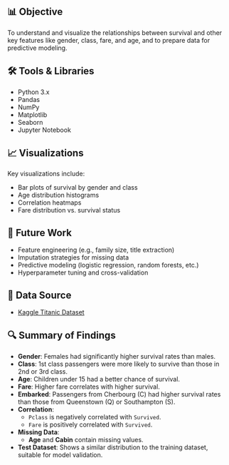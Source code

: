 
## 📊 Objective

To understand and visualize the relationships between survival and other key features like gender, class, fare, and age, and to prepare data for predictive modeling.

## 🛠️ Tools & Libraries

- Python 3.x
- Pandas
- NumPy
- Matplotlib
- Seaborn
- Jupyter Notebook

## 📈 Visualizations

Key visualizations include:

- Bar plots of survival by gender and class
- Age distribution histograms
- Correlation heatmaps
- Fare distribution vs. survival status

## 🚧 Future Work

- Feature engineering (e.g., family size, title extraction)
- Imputation strategies for missing data
- Predictive modeling (logistic regression, random forests, etc.)
- Hyperparameter tuning and cross-validation

## 📁 Data Source

- [Kaggle Titanic Dataset](https://www.kaggle.com/c/titanic/data)


## 🔍 Summary of Findings

- **Gender**: Females had significantly higher survival rates than males.
- **Class**: 1st class passengers were more likely to survive than those in 2nd or 3rd class.
- **Age**: Children under 15 had a better chance of survival.
- **Fare**: Higher fare correlates with higher survival.
- **Embarked**: Passengers from Cherbourg (C) had higher survival rates than those from Queenstown (Q) or Southampton (S).
- **Correlation**:
  - `Pclass` is negatively correlated with `Survived`.
  - `Fare` is positively correlated with `Survived`.
- **Missing Data**:
  - **Age** and **Cabin** contain missing values.
- **Test Dataset**: Shows a similar distribution to the training dataset, suitable for model validation.

